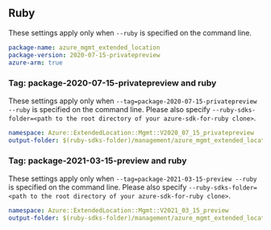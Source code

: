 ## Ruby

These settings apply only when `--ruby` is specified on the command line.

```yaml
package-name: azure_mgmt_extended_location
package-version: 2020-07-15-privatepreview
azure-arm: true
```

### Tag: package-2020-07-15-privatepreview and ruby

These settings apply only when `--tag=package-2020-07-15-privatepreview --ruby` is specified on the command line.
Please also specify `--ruby-sdks-folder=<path to the root directory of your azure-sdk-for-ruby clone>`.

```yaml $(tag) == 'package-2020-07-15-privatepreview' && $(ruby)
namespace: Azure::ExtendedLocation::Mgmt::V2020_07_15_privatepreview
output-folder: $(ruby-sdks-folder)/management/azure_mgmt_extended_location/lib
```

### Tag: package-2021-03-15-preview and ruby

These settings apply only when `--tag=package-2021-03-15-preview --ruby` is specified on the command line.
Please also specify `--ruby-sdks-folder=<path to the root directory of your azure-sdk-for-ruby clone>`.

```yaml $(tag) == 'package-2021-03-15-privatepreview' && $(ruby)
namespace: Azure::ExtendedLocation::Mgmt::V2021_03_15_preview
output-folder: $(ruby-sdks-folder)/management/azure_mgmt_extended_location/lib
```
